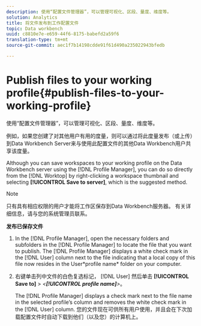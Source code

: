 ```yaml
---
description: 使用“配置文件管理器”，可以管理可视化、区段、量度、维度等。
solution: Analytics
title: 将文件发布到工作配置文件
topic: Data workbench
uuid: c8810e7e-e659-44f6-8175-babefd2a59f6
translation-type: tm+mt
source-git-commit: aec1f7b14198cdde91f61d490a235022943bfedb

---
```



# Publish files to your working profile{#publish-files-to-your-working-profile}

使用“配置文件管理器”，可以管理可视化、区段、量度、维度等。

例如，如果您创建了对其他用户有用的度量，则可以通过将此度量发布（或上传）到Data Workbench Server来与使用此配置文件的其他Data Workbench用户共享该度量。

Although you can save workspaces to your working profile on the Data Workbench server using the [!DNL Profile Manager], you can do so directly from the [!DNL Worktop] by right-clicking a workspace thumbnail and selecting **[!UICONTROL Save to server]**, which is the suggested method.

>[!NOTE]
>
>只有具有相应权限的用户才能将工作区保存到Data Workbench服务器。 有关详细信息，请与您的系统管理员联系。

**发布已保存文件**

1. In the [!DNL Profile Manager], open the necessary folders and subfolders in the [!DNL Profile Manager] to locate the file that you want to publish. The [!DNL Profile Manager] displays a white check mark in the [!DNL User] column next to the file indicating that a local copy of this file now resides in the User\*profile name* folder on your computer.
1. 右键单击列中文件的白色复选标记， [!DNL User] 然后单击 **[!UICONTROL Save to]** > *&lt;**[!UICONTROL profile name]**>*。

   The [!DNL Profile Manager] displays a check mark next to the file name in the selected profile’s column and removes the white check mark in the [!DNL User] column. 您的文件现在可供所有用户使用，并且会在下次加载配置文件时自动下载到他们（以及您）的计算机上。


